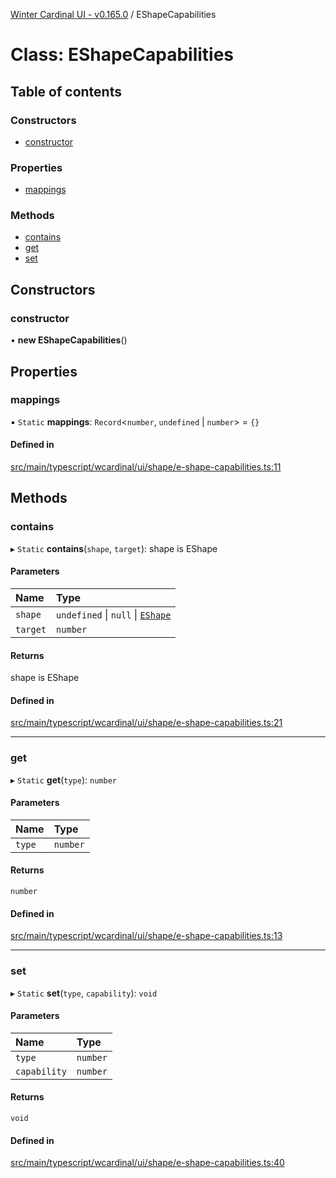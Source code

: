 [Winter Cardinal UI - v0.165.0](../index.md) / EShapeCapabilities

# Class: EShapeCapabilities

## Table of contents

### Constructors

- [constructor](EShapeCapabilities.md#constructor)

### Properties

- [mappings](EShapeCapabilities.md#mappings)

### Methods

- [contains](EShapeCapabilities.md#contains)
- [get](EShapeCapabilities.md#get)
- [set](EShapeCapabilities.md#set)

## Constructors

### constructor

• **new EShapeCapabilities**()

## Properties

### mappings

▪ `Static` **mappings**: `Record`<`number`, `undefined` \| `number`\> = `{}`

#### Defined in

[src/main/typescript/wcardinal/ui/shape/e-shape-capabilities.ts:11](https://github.com/winter-cardinal/winter-cardinal-ui/blob/v0.165.0/src/main/typescript/wcardinal/ui/shape/e-shape-capabilities.ts#L11)

## Methods

### contains

▸ `Static` **contains**(`shape`, `target`): shape is EShape

#### Parameters

| Name | Type |
| :------ | :------ |
| `shape` | `undefined` \| ``null`` \| [`EShape`](../interfaces/EShape.md) |
| `target` | `number` |

#### Returns

shape is EShape

#### Defined in

[src/main/typescript/wcardinal/ui/shape/e-shape-capabilities.ts:21](https://github.com/winter-cardinal/winter-cardinal-ui/blob/v0.165.0/src/main/typescript/wcardinal/ui/shape/e-shape-capabilities.ts#L21)

___

### get

▸ `Static` **get**(`type`): `number`

#### Parameters

| Name | Type |
| :------ | :------ |
| `type` | `number` |

#### Returns

`number`

#### Defined in

[src/main/typescript/wcardinal/ui/shape/e-shape-capabilities.ts:13](https://github.com/winter-cardinal/winter-cardinal-ui/blob/v0.165.0/src/main/typescript/wcardinal/ui/shape/e-shape-capabilities.ts#L13)

___

### set

▸ `Static` **set**(`type`, `capability`): `void`

#### Parameters

| Name | Type |
| :------ | :------ |
| `type` | `number` |
| `capability` | `number` |

#### Returns

`void`

#### Defined in

[src/main/typescript/wcardinal/ui/shape/e-shape-capabilities.ts:40](https://github.com/winter-cardinal/winter-cardinal-ui/blob/v0.165.0/src/main/typescript/wcardinal/ui/shape/e-shape-capabilities.ts#L40)
